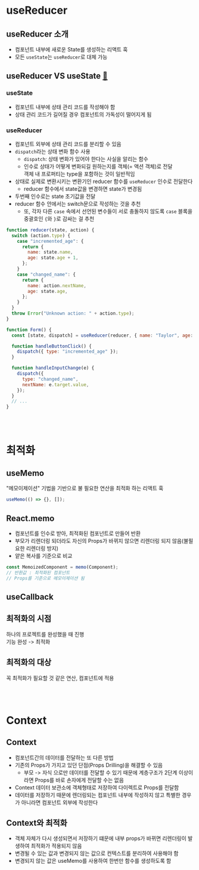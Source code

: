 # useReducer

## useReducer 소개

- 컴포넌트 내부에 새로운 State를 생성하는 리액트 훅
- 모든 `useState`는 `useReducer`로 대체 가능

## useReducer VS useState [🔗](https://ko.react.dev/learn/extracting-state-logic-into-a-reducer#comparing-usestate-and-usereducer)

### useState

- 컴포넌트 내부에 상태 관리 코드를 작성해야 함
- 상태 관리 코드가 길어질 경우 컴포넌트의 가독성이 떨어지게 됨

### useReducer

- 컴포넌트 외부에 상태 관리 코드를 분리할 수 있음
- `dispatch`라는 상태 변화 함수 사용
  - `dispatch`: 상태 변화가 있어야 한다는 사실을 알리는 함수
  - 인수로 상태가 어떻게 변화되길 원하는지를 객체(= 액션 객체)로 전달  
    객체 내 프로퍼티는 type을 포함하는 것이 일반적임
- 상태로 실제로 변환시키는 변환기인 reducer 함수를 `useReducer` 인수로 전달한다
  - reducer 함수에서 state값을 변경하면 state가 변경됨
- 두번째 인수로는 state 초기값을 전달
- reducer 함수 안에서는 switch문으로 작성하는 것을 추천
  - 또, 각자 다른 `case` 속에서 선언된 변수들이 서로 충돌하지 않도록 `case` 블록을 중괄호인 `{`와 `}`로 감싸는 걸 추천

```jsx
function reducer(state, action) {
  switch (action.type) {
    case "incremented_age": {
      return {
        name: state.name,
        age: state.age + 1,
      };
    }
    case "changed_name": {
      return {
        name: action.nextName,
        age: state.age,
      };
    }
  }
  throw Error("Unknown action: " + action.type);
}
```

```jsx
function Form() {
  const [state, dispatch] = useReducer(reducer, { name: "Taylor", age: 42 });

  function handleButtonClick() {
    dispatch({ type: "incremented_age" });
  }

  function handleInputChange(e) {
    dispatch({
      type: "changed_name",
      nextName: e.target.value,
    });
  }
  // ...
}
```

<br>
<br>

# 최적화

## useMemo

"메모이제이션" 기법을 기반으로 불 필요한 연산을 최적화 하는 리액트 훅

```jsx
useMemo(() => {}, []);
```

## React.memo

- 컴포넌트를 인수로 받아, 최적화된 컴포넌트로 만들어 반환
- 부모가 리렌더링 되더라도 자신의 Props가 바뀌지 않으면 리렌더링 되지 않음(불필요한 리렌더링 방지)
- 얕은 복사를 기준으로 비교

```jsx
const MemoizedComponent = memo(Component);
// 반환값 : 최적화된 컴포넌트
// Props를 기준으로 메모이제이션 됨
```

## useCallback

## 최적화의 시점

하나의 프로젝트를 완성했을 때 진행  
기능 완성 -> 최적화

## 최적화의 대상

꼭 최적화가 필요할 것 같은 연산, 컴포넌트에 적용

<br>
<br>

# Context

## Context

- 컴포넌트간의 데이터를 전달하는 또 다른 방법
- 기존의 Props가 가지고 있던 단점(Props Drilling)을 해결할 수 있음
  - 부모 -> 자식 으로만 데이터를 전달할 수 있기 때문에 계층구조가 2단계 이상이라면 Props를 바로 손자에게 전달할 수는 없음
- Context 데이터 보관소에 객체형태로 저장하여 다이렉트로 Props를 전달함
- 데이터를 저장하기 때문에 렌더링되는 컴포넌트 내부에 작성하지 않고 특별한 경우가 아니라면 컴포넌트 외부에 작성한다

## Context와 최적화

- 객체 자체가 다시 생성되면서 저장하기 떄문에 내부 props가 바뀌면 리렌더링이 발생하여 최적화가 적용되지 않음
- 변경될 수 있는 값과 변경되지 않는 값으로 컨텍스트를 분리하여 사용해야 함
- 변경되지 않는 값은 useMemo를 사용하여 한번만 함수를 생성하도록 함
